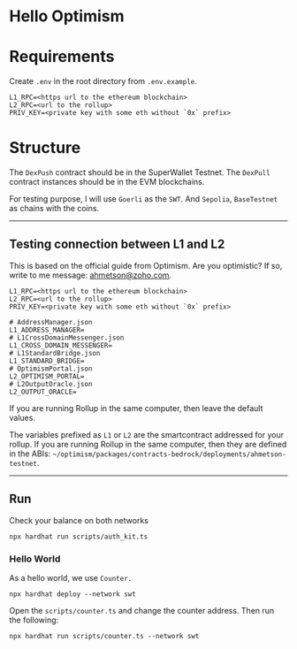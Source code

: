 # Hello Optimism

# Requirements
Create `.env` in the root directory from `.env.example`.

```dotenv
L1_RPC=<https url to the ethereum blockchain>
L2_RPC=<url to the rollup>
PRIV_KEY=<private key with some eth without `0x` prefix>
```

# Structure

The `DexPush` contract should be in the SuperWallet Testnet.
The `DexPull` contract instances should be in the EVM blockchains.

For testing purpose, I will use `Goerli` as the `SWT`.
And `Sepolia`, `BaseTestnet` as chains with the coins.

---

## Testing connection between L1 and L2

This is based on the official guide from Optimism. Are you optimistic?
If so, write to me message: <u>ahmetson@zoho.com</u>.

```dotenv
L1_RPC=<https url to the ethereum blockchain>
L2_RPC=<url to the rollup>
PRIV_KEY=<private key with some eth without `0x` prefix>

# AddressManager.json
L1_ADDRESS_MANAGER=
# L1CrossDomainMessenger.json
L1_CROSS_DOMAIN_MESSENGER=
# L1StandardBridge.json
L1_STANDARD_BRIDGE=
# OptimismPortal.json
L2_OPTIMISM_PORTAL=
# L2OutputOracle.json
L2_OUTPUT_ORACLE=
```

If you are running Rollup in the same computer, then leave the default values.

The variables prefixed as `L1` or `L2` are the smartcontract addressed for your rollup.
If you are running Rollup in the same computer, then they are
defined in the ABIs:
`~/optimism/packages/contracts-bedrock/deployments/ahmetson-testnet`.


---

## Run
Check your balance on both networks
```
npx hardhat run scripts/auth_kit.ts
```

### Hello World
As a hello world, we use `Counter.`

```shell
npx hardhat deploy --network swt
```

Open the `scripts/counter.ts` and 
change the counter address.
Then run the following:

```shell
npx hardhat run scripts/counter.ts --network swt
```